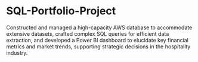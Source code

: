 # SQL-Portfolio-Project
Constructed and managed a high-capacity AWS database to accommodate extensive datasets, crafted complex SQL queries for efficient data extraction, and developed a Power BI dashboard to elucidate key financial metrics and market trends, supporting strategic decisions in the hospitality industry.
